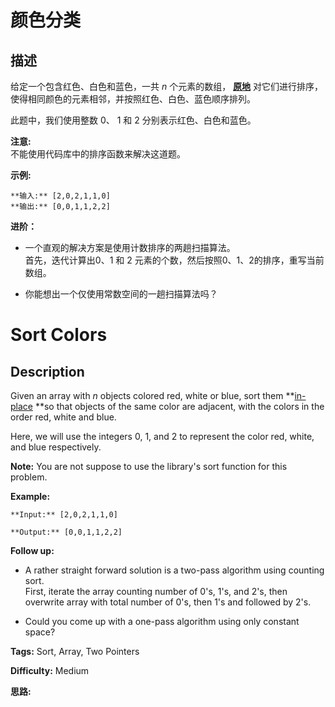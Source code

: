 # 颜色分类

## 描述

给定一个包含红色、白色和蓝色，一共  _n_ 个元素的数组， **[原地](https://baike.baidu.com/item/%E5%8E%9F%E5%9C%B0%E7%AE%97%E6%B3%95)** 对它们进行排序，使得相同颜色的元素相邻，并按照红色、白色、蓝色顺序排列。

此题中，我们使用整数 0、 1 和 2 分别表示红色、白色和蓝色。

**注意:**  
不能使用代码库中的排序函数来解决这道题。

**示例:**

    
    
    **输入:** [2,0,2,1,1,0]
    **输出:** [0,0,1,1,2,2]

**进阶：**

  * 一个直观的解决方案是使用计数排序的两趟扫描算法。  
首先，迭代计算出0、1 和 2 元素的个数，然后按照0、1、2的排序，重写当前数组。

  * 你能想出一个仅使用常数空间的一趟扫描算法吗？



# Sort Colors

## Description



Given an array with _n_ objects colored red, white or blue, sort them **[in-place](https://en.wikipedia.org/wiki/In-place_algorithm) **so that objects of the same color are adjacent, with the colors in the order red, white and blue.

Here, we will use the integers 0, 1, and 2 to represent the color red, white, and blue respectively.

**Note:**  You are not suppose to use the library's sort function for this problem.

**Example:**

    
    
    **Input:** [2,0,2,1,1,0]
    **Output:** [0,0,1,1,2,2]

**Follow up:**

  * A rather straight forward solution is a two-pass algorithm using counting sort.  
First, iterate the array counting number of 0's, 1's, and 2's, then overwrite array with total number of 0's, then 1's and followed by 2's.

  * Could you come up with a one-pass algorithm using only constant space?


**Tags:** Sort, Array, Two Pointers

**Difficulty:** Medium

**思路:**
